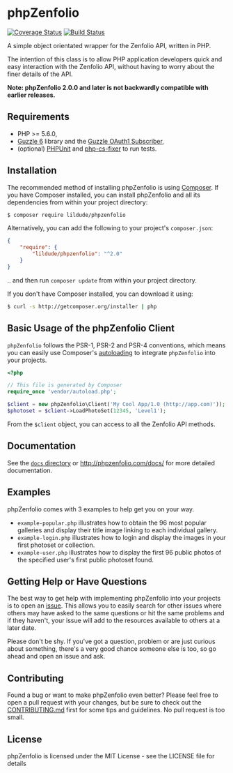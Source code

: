 # phpZenfolio

[![Coverage Status](https://coveralls.io/repos/github/lildude/phpZenfolio/badge.svg?branch=master)](https://coveralls.io/github/lildude/phpZenfolio?branch=master) [![Build Status](https://travis-ci.org/lildude/phpZenfolio.svg)](https://travis-ci.org/lildude/phpZenfolio)

A simple object orientated wrapper for the Zenfolio API, written in PHP.

The intention of this class is to allow PHP application developers quick and easy interaction with the Zenfolio API, without having to worry about the finer details of the API.

**Note: phpZenfolio 2.0.0 and later is not backwardly compatible with earlier releases.**

## Requirements

* PHP >= 5.6.0,
* [Guzzle 6](https://github.com/guzzle/guzzle) library and the [Guzzle OAuth1 Subscriber](https://github.com/guzzle/oauth-subscriber),
* (optional) [PHPUnit](https://phpunit.de/) and [php-cs-fixer](http://cs.sensiolabs.org/) to run tests.

## Installation

The recommended method of installing phpZenfolio is using [Composer](http://getcomposer.org). If you have Composer installed, you can install phpZenfolio and all its dependencies from within your project directory:

```bash
$ composer require lildude/phpzenfolio
```

Alternatively, you can add the following to your project's `composer.json`:

```json
{
    "require": {
        "lildude/phpzenfolio": "^2.0"
    }
}
```

.. and then run `composer update` from within your project directory.

If you don't have Composer installed, you can download it using:

```bash
$ curl -s http://getcomposer.org/installer | php
```

## Basic Usage of the phpZenfolio Client

`phpZenfolio` follows the PSR-1, PSR-2 and PSR-4 conventions, which means you can easily use Composer's [autoloading](https://getcomposer.org/doc/01-basic-usage.md#autoloading) to integrate `phpZenfolio` into your projects.

```php
<?php

// This file is generated by Composer
require_once 'vendor/autoload.php';

$client = new phpZenfolio\Client('My Cool App/1.0 (http://app.com)'));
$photoset = $client->LoadPhotoSet(12345, 'Level1');
```

From the `$client` object, you can access to all the Zenfolio API methods.

## Documentation

See the [`docs` directory](docs/) or http://phpzenfolio.com/docs/ for more detailed documentation.

## Examples

phpZenfolio comes with 3 examples to help get you on your way.

* `example-popular.php` illustrates how to obtain the 96 most popular galleries and display their title image linking to each individual gallery.
* `example-login.php` illustrates how to login and display the images in your first photoset or collection.
* `example-user.php` illustrates how to display the first 96 public photos of the specified user's first public photoset found.

## Getting Help or Have Questions

The best way to get help with implementing phpZenfolio into your projects is to open an [issue](https://github.com/lildude/phpSmug/issues).  This allows you to easily search for other issues where others may have asked to the same questions or hit the same problems and if they haven't, your issue will add to the resources available to others at a later date.

Please don't be shy. If you've got a question, problem or are just curious about something, there's a very good chance someone else is too, so go ahead and open an issue and ask.

## Contributing

Found a bug or want to make phpZenfolio even better? Please feel free to open a pull request with your changes, but be sure to check out the [CONTRIBUTING.md](CONTRIBUTING.md) first for some tips and guidelines. No pull request is too small.

## License

phpZenfolio is licensed under the MIT License - see the LICENSE file for details
